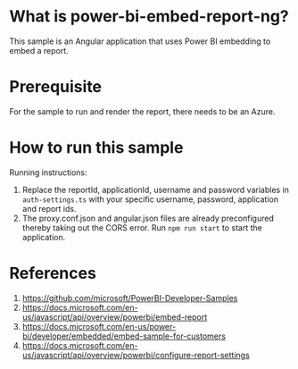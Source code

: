 # What is power-bi-embed-report-ng?

This sample is an Angular application that uses Power BI embedding to embed a report.

# Prerequisite

For the sample to run and render the report, there needs to be an Azure.

# How to run this sample

Running instructions:

1. Replace the reportId, applicationId, username and password variables in `auth-settings.ts` with your specific username, password, application and report ids.
2. The proxy.conf.json and angular.json files are already preconfigured thereby taking out the CORS error. Run `npm run start` to start the application.

# References

1. https://github.com/microsoft/PowerBI-Developer-Samples
2. https://docs.microsoft.com/en-us/javascript/api/overview/powerbi/embed-report
3. https://docs.microsoft.com/en-us/power-bi/developer/embedded/embed-sample-for-customers
4. https://docs.microsoft.com/en-us/javascript/api/overview/powerbi/configure-report-settings
